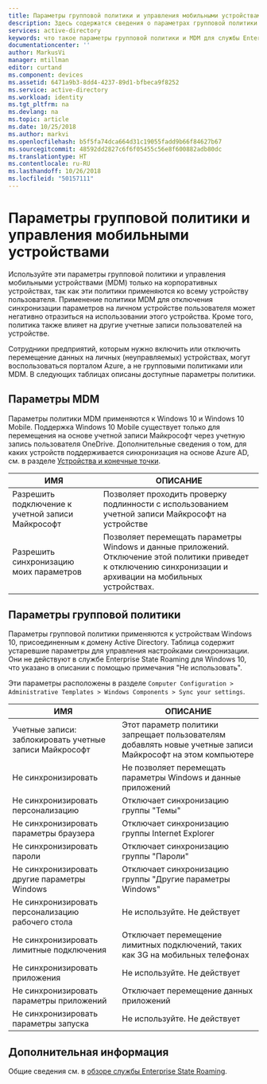 ```yaml
---
title: Параметры групповой политики и управления мобильными устройствами | Документация Майкрософт
description: Здесь содержатся сведения о параметрах групповой политики и управления мобильными устройствами, которые следует использовать на корпоративных устройствах. Эти политики применяются ко всему устройству пользователя.
services: active-directory
keywords: что такое параметры групповой политики и MDM для службы Enterprise State Roaming, служба Enterprise State Roaming, облако Windows
documentationcenter: ''
author: MarkusVi
manager: mtillman
editor: curtand
ms.component: devices
ms.assetid: 6471a9b3-8dd4-4237-89d1-bfbeca9f8252
ms.service: active-directory
ms.workload: identity
ms.tgt_pltfrm: na
ms.devlang: na
ms.topic: article
ms.date: 10/25/2018
ms.author: markvi
ms.openlocfilehash: b5f5fa74dca664d31c19055fadd9b66f84627b67
ms.sourcegitcommit: 48592dd2827c6f6f05455c56e8f600882adb80dc
ms.translationtype: HT
ms.contentlocale: ru-RU
ms.lasthandoff: 10/26/2018
ms.locfileid: "50157111"
---
```

# <a name="group-policy-and-mdm-settings"></a>Параметры групповой политики и управления мобильными устройствами
Используйте эти параметры групповой политики и управления мобильными устройствами (MDM) только на корпоративных устройствах, так как эти политики применяются ко всему устройству пользователя. Применение политики MDM для отключения синхронизации параметров на личном устройстве пользователя может негативно отразиться на использовании этого устройства. Кроме того, политика также влияет на другие учетные записи пользователей на устройстве.

Сотрудники предприятий, которым нужно включить или отключить перемещение данных на личных (неуправляемых) устройствах, могут воспользоваться порталом Azure, а не групповыми политиками или MDM.
В следующих таблицах описаны доступные параметры политики.

## <a name="mdm-settings"></a>Параметры MDM
Параметры политики MDM применяются к Windows 10 и Windows 10 Mobile.  Поддержка Windows 10 Mobile существует только для перемещения на основе учетной записи Майкрософт через учетную запись пользователя OneDrive.  Дополнительные сведения о том, для каких устройств поддерживается синхронизация на основе Azure AD, см. в разделе [Устройства и конечные точки](enterprise-state-roaming-windows-settings-reference.md).

| ИМЯ | ОПИСАНИЕ |
| --- | --- |
| Разрешить подключение к учетной записи Майкрософт |Позволяет проходить проверку подлинности с использованием учетной записи Майкрософт на устройстве |
| Разрешить синхронизацию моих параметров |Позволяет перемещать параметры Windows и данные приложений. Отключение этой политики приведет к отключению синхронизации и архивации на мобильных устройствах. |

## <a name="group-policy-settings"></a>Параметры групповой политики
Параметры групповой политики применяются к устройствам Windows 10, присоединенным к домену Active Directory. Таблица содержит устаревшие параметры для управления настройками синхронизации. Они не действуют в службе Enterprise State Roaming для Windows 10, что указано в описании с помощью примечания "Не использовать".

Эти параметры расположены в разделе `Computer Configuration > Administrative Templates > Windows Components > Sync your settings`. 

| ИМЯ | ОПИСАНИЕ |
| --- | --- |
| Учетные записи: заблокировать учетные записи Майкрософт |Этот параметр политики запрещает пользователям добавлять новые учетные записи Майкрософт на этом компьютере |
| Не синхронизировать |Не позволяет перемещать параметры Windows и данные приложений |
| Не синхронизировать персонализацию |Отключает синхронизацию группы "Темы" |
| Не синхронизировать параметры браузера |Отключает синхронизацию группы Internet Explorer |
| Не синхронизировать пароли |Отключает синхронизацию группы "Пароли" |
| Не синхронизировать другие параметры Windows |Отключает синхронизацию группы "Другие параметры Windows" |
| Не синхронизировать персонализацию рабочего стола |Не используйте. Не действует |
| Не синхронизировать лимитные подключения |Отключает перемещение лимитных подключений, таких как 3G на мобильных телефонах |
| Не синхронизировать приложения |Не используйте. Не действует |
| Не синхронизировать параметры приложений |Отключает перемещение данных приложений |
| Не синхронизировать параметры запуска |Не используйте. Не действует |

## <a name="next-steps"></a>Дополнительная информация

Общие сведения см. в [обзоре службы Enterprise State Roaming](enterprise-state-roaming-overview.md).


